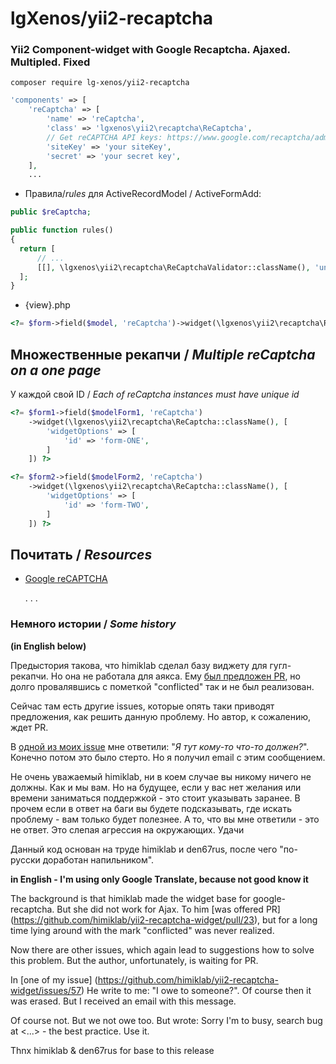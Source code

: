 # lgXenos/yii2-recaptcha
### Yii2 Component-widget with Google Recaptcha. Ajaxed. Multipled. Fixed

`composer require lg-xenos/yii2-recaptcha`

```php
'components' => [
    'reCaptcha' => [
        'name' => 'reCaptcha',
        'class' => 'lgxenos\yii2\recaptcha\ReCaptcha',
        // Get reCAPTCHA API keys: https://www.google.com/recaptcha/admin#createsite
        'siteKey' => 'your siteKey',
        'secret' => 'your secret key',
    ],
    ...
```

* Правила/_rules_ для ActiveRecordModel / ActiveFormAdd:

```php
public $reCaptcha;

public function rules()
{
  return [
      // ...
      [[], \lgxenos\yii2\recaptcha\ReCaptchaValidator::className(), 'uncheckedMessage' => 'Please confirm that you are not a bot.']
  ];
}
```

* {view}.php
```php
<?= $form->field($model, 'reCaptcha')->widget(\lgxenos\yii2\recaptcha\ReCaptcha::className()) ?>
```

Множественные рекапчи / _Multiple reCaptcha on a one page_
-----
У каждой свой ID / _Each of reCaptcha instances must have unique id_
```php
<?= $form1->field($modelForm1, 'reCaptcha')
    ->widget(\lgxenos\yii2\recaptcha\ReCaptcha::className(), [
        'widgetOptions' => [
            'id' => 'form-ONE',
        ]
    ]) ?>

<?= $form2->field($modelForm2, 'reCaptcha')
    ->widget(\lgxenos\yii2\recaptcha\ReCaptcha::className(), [
        'widgetOptions' => [
            'id' => 'form-TWO',
        ]
    ]) ?>
```

Почитать / _Resources_
---------
* [Google reCAPTCHA](https://developers.google.com/recaptcha)


    .   .
      .

### Немного истории / _Some history_ 

**(in English below)**

Предыстория такова, что himiklab сделал базу виджету для гугл-рекапчи. Но она не работала для аякса. Ему [был предложен PR](https://github.com/himiklab/yii2-recaptcha-widget/pull/23), но долго провалявшись с пометкой "conflicted" так и не был реализован.

Сейчас там есть другие issues, которые опять таки приводят предложения, как решить данную проблему. Но автор, к сожалению, ждет PR.
  
В [одной из моих issue](https://github.com/himiklab/yii2-recaptcha-widget/issues/57) мне ответили: "_Я тут кому-то что-то должен?_". Конечно потом это было стерто. Но я получил email с этим сообщением.

Не очень уважаемый himiklab, ни в коем случае вы никому ничего не должны. Как и мы вам. Но на будущее, если у вас нет желания или времени заниматься поддержкой - это стоит указывать заранее. В прочем если в ответ на баги вы будете подсказывать, где искать проблему - вам только будет полезнее. А то, что вы мне ответили - это не ответ. Это слепая агрессия на окружающих. Удачи

Данный код основан на труде himiklab и den67rus, после чего "по-русски доработан напильником". 

**in English - I'm using only Google Translate, because not good know it**
 
The background is that himiklab made the widget base for google-recaptcha. But she did not work for Ajax. To him [was offered PR] (https://github.com/himiklab/yii2-recaptcha-widget/pull/23), but for a long time lying around with the mark "conflicted" was never realized.

Now there are other issues, which again lead to suggestions how to solve this problem. But the author, unfortunately, is waiting for PR.

In [one of my issue] (https://github.com/himiklab/yii2-recaptcha-widget/issues/57) He write to me: "I owe to someone?". Of course then it was erased. But I received an email with this message.

Of course not. But we not owe too. But wrote: Sorry I'm to busy, search bug at <...>  - the best practice. Use it.  

Thnx himiklab & den67rus for base to this release